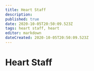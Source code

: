 ```yaml
---
title: Heart Staff
description: 
published: true
date: 2020-10-05T20:50:09.523Z
tags: heart staff, heart
editor: markdown
dateCreated: 2020-10-05T20:50:09.523Z
---
```


# Heart Staff
